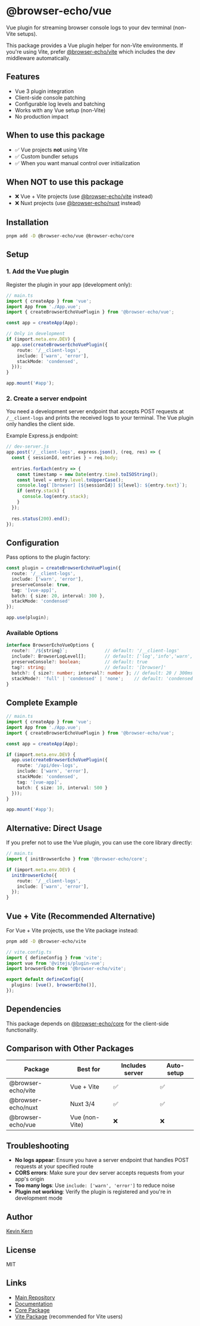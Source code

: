 # @browser-echo/vue

Vue plugin for streaming browser console logs to your dev terminal (non-Vite setups).

This package provides a Vue plugin helper for non-Vite environments. If you're using Vite, prefer [@browser-echo/vite](https://github.com/instructa/browser-echo/tree/main/packages/vite) which includes the dev middleware automatically.

## Features

- Vue 3 plugin integration
- Client-side console patching
- Configurable log levels and batching
- Works with any Vue setup (non-Vite)
- No production impact

## When to use this package

- ✅ Vue projects **not** using Vite
- ✅ Custom bundler setups
- ✅ When you want manual control over initialization

## When NOT to use this package

- ❌ Vue + Vite projects (use [@browser-echo/vite](https://github.com/instructa/browser-echo/tree/main/packages/vite) instead)
- ❌ Nuxt projects (use [@browser-echo/nuxt](https://github.com/instructa/browser-echo/tree/main/packages/nuxt) instead)

## Installation

```bash
pnpm add -D @browser-echo/vue @browser-echo/core
```

## Setup

### 1. Add the Vue plugin

Register the plugin in your app (development only):

```ts
// main.ts
import { createApp } from 'vue';
import App from './App.vue';
import { createBrowserEchoVuePlugin } from '@browser-echo/vue';

const app = createApp(App);

// Only in development
if (import.meta.env.DEV) {
  app.use(createBrowserEchoVuePlugin({
    route: '/__client-logs',
    include: ['warn', 'error'],
    stackMode: 'condensed',
  }));
}

app.mount('#app');
```

### 2. Create a server endpoint

You need a development server endpoint that accepts POST requests at `/__client-logs` and prints the received logs to your terminal. The Vue plugin only handles the client side.

Example Express.js endpoint:

```js
// dev-server.js
app.post('/__client-logs', express.json(), (req, res) => {
  const { sessionId, entries } = req.body;
  
  entries.forEach(entry => {
    const timestamp = new Date(entry.time).toISOString();
    const level = entry.level.toUpperCase();
    console.log(`[browser] [${sessionId}] ${level}: ${entry.text}`);
    if (entry.stack) {
      console.log(entry.stack);
    }
  });
  
  res.status(200).end();
});
```

## Configuration

Pass options to the plugin factory:

```ts
const plugin = createBrowserEchoVuePlugin({
  route: '/__client-logs',
  include: ['warn', 'error'],
  preserveConsole: true,
  tag: '[vue-app]',
  batch: { size: 20, interval: 300 },
  stackMode: 'condensed'
});

app.use(plugin);
```

### Available Options

```ts
interface BrowserEchoVueOptions {
  route?: `/${string}`;              // default: '/__client-logs'
  include?: BrowserLogLevel[];       // default: ['log','info','warn','error','debug']
  preserveConsole?: boolean;         // default: true
  tag?: string;                      // default: '[browser]'
  batch?: { size?: number; interval?: number }; // default: 20 / 300ms
  stackMode?: 'full' | 'condensed' | 'none';    // default: 'condensed'
}
```

## Complete Example

```ts
// main.ts
import { createApp } from 'vue';
import App from './App.vue';
import { createBrowserEchoVuePlugin } from '@browser-echo/vue';

const app = createApp(App);

if (import.meta.env.DEV) {
  app.use(createBrowserEchoVuePlugin({
    route: '/api/dev-logs',
    include: ['warn', 'error'],
    stackMode: 'condensed',
    tag: '[vue-app]',
    batch: { size: 10, interval: 500 }
  }));
}

app.mount('#app');
```

## Alternative: Direct Usage

If you prefer not to use the Vue plugin, you can use the core library directly:

```ts
// main.ts
import { initBrowserEcho } from '@browser-echo/core';

if (import.meta.env.DEV) {
  initBrowserEcho({
    route: '/__client-logs',
    include: ['warn', 'error'],
  });
}
```

## Vue + Vite (Recommended Alternative)

For Vue + Vite projects, use the Vite package instead:

```bash
pnpm add -D @browser-echo/vite
```

```ts
// vite.config.ts
import { defineConfig } from 'vite';
import vue from '@vitejs/plugin-vue';
import browserEcho from '@browser-echo/vite';

export default defineConfig({
  plugins: [vue(), browserEcho()],
});
```

## Dependencies

This package depends on [@browser-echo/core](https://github.com/instructa/browser-echo/tree/main/packages/core) for the client-side functionality.

## Comparison with Other Packages

| Package | Best for | Includes server | Auto-setup |
|---------|----------|----------------|------------|
| @browser-echo/vite | Vue + Vite | ✅ | ✅ |
| @browser-echo/nuxt | Nuxt 3/4 | ✅ | ✅ |
| @browser-echo/vue | Vue (non-Vite) | ❌ | ❌ |

## Troubleshooting

- **No logs appear**: Ensure you have a server endpoint that handles POST requests at your specified route
- **CORS errors**: Make sure your dev server accepts requests from your app's origin
- **Too many logs**: Use `include: ['warn', 'error']` to reduce noise
- **Plugin not working**: Verify the plugin is registered and you're in development mode

## Author

[Kevin Kern](https://github.com/regenrek)

## License

MIT

## Links

- [Main Repository](https://github.com/instructa/browser-echo)
- [Documentation](https://github.com/instructa/browser-echo#readme)
- [Core Package](https://github.com/instructa/browser-echo/tree/main/packages/core)
- [Vite Package](https://github.com/instructa/browser-echo/tree/main/packages/vite) (recommended for Vite users)
